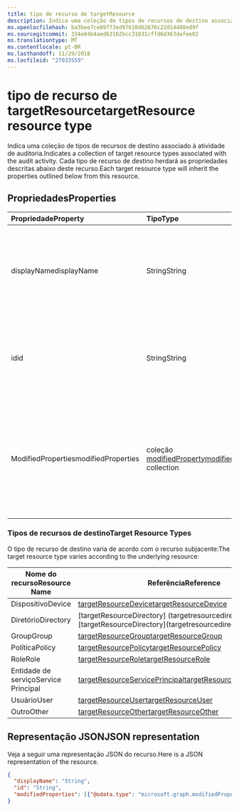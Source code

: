 ```yaml
---
title: tipo de recurso de targetResource
description: Indica uma coleção de tipos de recursos de destino associado à atividade de auditoria. Cada tipo de recurso de destino herdará as propriedades descritas abaixo deste recurso.
ms.openlocfilehash: ba3bee7ce89f73ed97610d62676c22d14488ed9f
ms.sourcegitcommit: 334e84b4aed63162bcc31831cffd6d363dafee02
ms.translationtype: MT
ms.contentlocale: pt-BR
ms.lasthandoff: 11/29/2018
ms.locfileid: "27033559"
---
```

# <a name="targetresource-resource-type"></a><span data-ttu-id="87cda-104">tipo de recurso de targetResource</span><span class="sxs-lookup"><span data-stu-id="87cda-104">targetResource resource type</span></span>
<span data-ttu-id="87cda-105">Indica uma coleção de tipos de recursos de destino associado à atividade de auditoria.</span><span class="sxs-lookup"><span data-stu-id="87cda-105">Indicates a collection of  target resource types associated with the audit activity.</span></span> <span data-ttu-id="87cda-106">Cada tipo de recurso de destino herdará as propriedades descritas abaixo deste recurso.</span><span class="sxs-lookup"><span data-stu-id="87cda-106">Each target resource type will inherit the properties outlined below from this resource.</span></span>


## <a name="properties"></a><span data-ttu-id="87cda-107">Propriedades</span><span class="sxs-lookup"><span data-stu-id="87cda-107">Properties</span></span>
| <span data-ttu-id="87cda-108">Propriedade</span><span class="sxs-lookup"><span data-stu-id="87cda-108">Property</span></span>     | <span data-ttu-id="87cda-109">Tipo</span><span class="sxs-lookup"><span data-stu-id="87cda-109">Type</span></span>   |<span data-ttu-id="87cda-110">Descrição</span><span class="sxs-lookup"><span data-stu-id="87cda-110">Description</span></span>|
|:---------------|:--------|:----------|
|<span data-ttu-id="87cda-111">displayName</span><span class="sxs-lookup"><span data-stu-id="87cda-111">displayName</span></span>|<span data-ttu-id="87cda-112">String</span><span class="sxs-lookup"><span data-stu-id="87cda-112">String</span></span>|<span data-ttu-id="87cda-113">Indica o nome de exibição dos recursos descritos em tipos de recursos de destino abaixo.</span><span class="sxs-lookup"><span data-stu-id="87cda-113">Indicates the display name of the resources outlined under Target Resource Types below.</span></span>|
|<span data-ttu-id="87cda-114">id</span><span class="sxs-lookup"><span data-stu-id="87cda-114">id</span></span>|<span data-ttu-id="87cda-115">String</span><span class="sxs-lookup"><span data-stu-id="87cda-115">String</span></span>|<span data-ttu-id="87cda-116">Indica a Id exclusiva do recurso (por exemplo: UserId, AppId, RoleId.).</span><span class="sxs-lookup"><span data-stu-id="87cda-116">Indicates the Unique Id of the resource (For example: UserId, AppId, RoleId.).</span></span>|
|<span data-ttu-id="87cda-117">ModifiedProperties</span><span class="sxs-lookup"><span data-stu-id="87cda-117">modifiedProperties</span></span>|<span data-ttu-id="87cda-118">coleção [modifiedProperty](modifiedproperty.md)</span><span class="sxs-lookup"><span data-stu-id="87cda-118">[modifiedProperty](modifiedproperty.md) collection</span></span>|<span data-ttu-id="87cda-119">Indica o nome, o valor antigo e o novo valor de cada atributo a ser alterado.</span><span class="sxs-lookup"><span data-stu-id="87cda-119">Indicates name, old value and new value of each attribute that changed.</span></span> <span data-ttu-id="87cda-120">Isso é aplicável para qualquer atividades "Atualizar"</span><span class="sxs-lookup"><span data-stu-id="87cda-120">This is applicable for any "Update" activities</span></span>|

### <a name="target-resource-types"></a><span data-ttu-id="87cda-121">Tipos de recursos de destino</span><span class="sxs-lookup"><span data-stu-id="87cda-121">Target Resource Types</span></span>

<span data-ttu-id="87cda-122">O tipo de recurso de destino varia de acordo com o recurso subjacente:</span><span class="sxs-lookup"><span data-stu-id="87cda-122">The target resource type varies according to the underlying resource:</span></span>

|<span data-ttu-id="87cda-123">Nome do recurso</span><span class="sxs-lookup"><span data-stu-id="87cda-123">Resource Name</span></span>| <span data-ttu-id="87cda-124">Referência</span><span class="sxs-lookup"><span data-stu-id="87cda-124">Reference</span></span>|
|-------------|----------|
<span data-ttu-id="87cda-125">Dispositivo</span><span class="sxs-lookup"><span data-stu-id="87cda-125">Device</span></span>|[<span data-ttu-id="87cda-126">targetResourceDevice</span><span class="sxs-lookup"><span data-stu-id="87cda-126">targetResourceDevice</span></span>](targetresourcedevice.md)
<span data-ttu-id="87cda-127">Diretório</span><span class="sxs-lookup"><span data-stu-id="87cda-127">Directory</span></span>|<span data-ttu-id="87cda-128">[targetResourceDirectory] (targetresourcedirectory.md]</span><span class="sxs-lookup"><span data-stu-id="87cda-128">[targetResourceDirectory](targetresourcedirectory.md]</span></span>
<span data-ttu-id="87cda-129">Group</span><span class="sxs-lookup"><span data-stu-id="87cda-129">Group</span></span>|[<span data-ttu-id="87cda-130">targetResourceGroup</span><span class="sxs-lookup"><span data-stu-id="87cda-130">targetResourceGroup</span></span>](targetresourcegroup.md)
<span data-ttu-id="87cda-131">Política</span><span class="sxs-lookup"><span data-stu-id="87cda-131">Policy</span></span>|[<span data-ttu-id="87cda-132">targetResourcePolicy</span><span class="sxs-lookup"><span data-stu-id="87cda-132">targetResourcePolicy</span></span>](targetresourcepolicy.md)
<span data-ttu-id="87cda-133">Role</span><span class="sxs-lookup"><span data-stu-id="87cda-133">Role</span></span>|[<span data-ttu-id="87cda-134">targetResourceRole</span><span class="sxs-lookup"><span data-stu-id="87cda-134">targetResourceRole</span></span>](targetresourcerole.md)
<span data-ttu-id="87cda-135">Entidade de serviço</span><span class="sxs-lookup"><span data-stu-id="87cda-135">Service Principal</span></span>|[<span data-ttu-id="87cda-136">targetResourceServicePrincipal</span><span class="sxs-lookup"><span data-stu-id="87cda-136">targetResourceServicePrincipal</span></span>](targetresourceserviceprincipal.md)
<span data-ttu-id="87cda-137">Usuário</span><span class="sxs-lookup"><span data-stu-id="87cda-137">User</span></span>|[<span data-ttu-id="87cda-138">targetResourceUser</span><span class="sxs-lookup"><span data-stu-id="87cda-138">targetResourceUser</span></span>](targetresourceuser.md)
<span data-ttu-id="87cda-139">Outro</span><span class="sxs-lookup"><span data-stu-id="87cda-139">Other</span></span>|[<span data-ttu-id="87cda-140">targetResourceOther</span><span class="sxs-lookup"><span data-stu-id="87cda-140">targetResourceOther</span></span>](targetresourceother.md)

## <a name="json-representation"></a><span data-ttu-id="87cda-141">Representação JSON</span><span class="sxs-lookup"><span data-stu-id="87cda-141">JSON representation</span></span>

<span data-ttu-id="87cda-142">Veja a seguir uma representação JSON do recurso.</span><span class="sxs-lookup"><span data-stu-id="87cda-142">Here is a JSON representation of the resource.</span></span>

<!-- {
  "blockType": "resource",
  "optionalProperties": [

  ],
  "@odata.type": "microsoft.graph.targetResource"
}-->

```json
{
  "displayName": "String",
  "id": "String",
  "modifiedProperties": [{"@odata.type": "microsoft.graph.modifiedProperty"}]
}

```

<!-- uuid: 8fcb5dbc-d5aa-4681-8e31-b001d5168d79
2015-10-25 14:57:30 UTC -->
<!-- {
  "type": "#page.annotation",
  "description": "targetResource resource",
  "keywords": "",
  "section": "documentation",
  "tocPath": ""
}-->